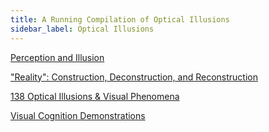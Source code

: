 ```yaml
---
title: A Running Compilation of Optical Illusions
sidebar_label: Optical Illusions
---
```


[Perception and Illusion](http://hua.umf.maine.edu/psychology/psychurl.html)

["Reality": Construction, Deconstruction, and Reconstruction](https://serendipstudio.org/bb/)

[138 Optical Illusions & Visual Phenomena](https://michaelbach.de/ot/)

[Visual Cognition Demonstrations](http://perception.yale.edu/Brian/bjs-demos.html)
